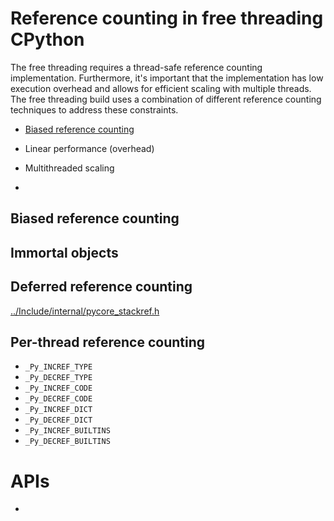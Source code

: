 # Reference counting in free threading CPython

The free threading requires a thread-safe reference counting implementation.
Furthermore, it's important that the implementation has low execution overhead
and allows for efficient scaling with multiple threads. The free threading
build uses a combination of different reference counting techniques to address
these constraints.

* [Biased reference counting](#biased-reference-counting)

* Linear performance (overhead)
* Multithreaded scaling
* 

## Biased reference counting

## Immortal objects

## Deferred reference counting

[../Include/internal/pycore_stackref.h](pycore_stackref.h)



## Per-thread reference counting

* `_Py_INCREF_TYPE`
* `_Py_DECREF_TYPE`
* `_Py_INCREF_CODE`
* `_Py_DECREF_CODE`
* `_Py_INCREF_DICT`
* `_Py_DECREF_DICT`
* `_Py_INCREF_BUILTINS`
* `_Py_DECREF_BUILTINS`


# APIs

* 